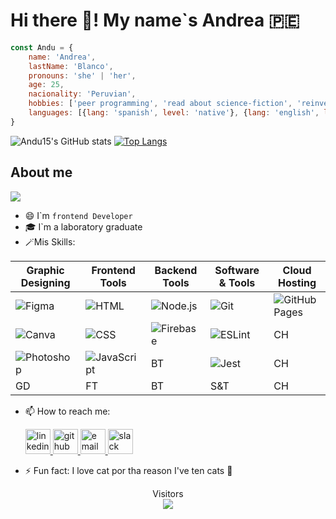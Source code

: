 # Hi there 👋! My name`s Andrea 🇵🇪
```js
const Andu = {
    name: 'Andrea',
    lastName: 'Blanco',
    pronouns: 'she' | 'her',
    age: 25,
    nacionality: 'Peruvian',
    hobbies: ['peer programming', 'read about science-fiction', 'reinvent myself', 'study new things'],
    languages: [{lang: 'spanish', level: 'native'}, {lang: 'english', level: 'B1'}, {lang: 'Korean', level: 'beginner'}],
}
```

![Andu15's GitHub stats](https://github-readme-stats.vercel.app/api?username=Andu15&show_icons=true&theme=cobalt)
[![Top Langs](https://github-readme-stats.vercel.app/api/top-langs/?username=Andu15&layout=compact)](https://github.com/Andu15/github-readme-stats)

## About me

<image src="https://giphy.com/gifs/coding-programming-hackny-UcK7JalnjCz0k" />

- :smile: I`m ``frontend Developer``
- 🎓 I`m a laboratory graduate
- 🪄Mis Skills:  

| Graphic Designing | Frontend Tools | Backend Tools | Software & Tools | Cloud Hosting |
| ------ | ------ | ------ | ------ | ------ |
| ![Figma](https://img.shields.io/badge/Figma-ffca28?style=flate&logo=figma&logoColor=black) | ![HTML](https://img.shields.io/badge/HTML5%20-%23E34F26.svg?logo=html5&logoColor=white) | ![Node.js](https://img.shields.io/badge/Node.js-43853D?logo=node.js&logoColor=white) | ![Git](https://img.shields.io/badge/Git%20-%23F05033.svg?logo=git&logoColor=white) | ![GitHub Pages](https://img.shields.io/badge/GitHub%20Pages-%23327FC7.svg?style=flat&logo=github&logoColor=white) |
| ![Canva](https://img.shields.io/badge/Canva-%2300C4CC.svg?style=flat&logo=Canva&logoColor=white) | ![CSS](https://img.shields.io/badge/CSS%20-%231572B6.svg?logo=css3&logoColor=white) | ![Firebase](https://img.shields.io/badge/Firebase-ffca28?style=flate&logo=firebase&logoColor=black) | ![ESLint](https://img.shields.io/badge/ESLint-4B3263?logo=eslint&logoColor=white) | CH |
| ![Photoshop](https://aleen42.github.io/badges/src/photoshop.svg) | ![JavaScript](https://img.shields.io/badge/JavaScript%20-%23F7DF1E.svg?logo=javascript&logoColor=black) | BT | ![Jest](https://img.shields.io/badge/-jest-%23C21325?logo=jest&logoColor=white) | CH |
| GD | FT | BT | S&T | CH |

- 📫 How to reach me: 
    <section>
    <a href="https://www.linkedin.com/in/andrea-estefania-blanco-avila-b78036156/" target="_blank">
        <img src="https://img.icons8.com/fluency/48/000000/linkedin.png" width='40' height='40' alt='linkedin' />
    </a>
    <a href="https://github.com/Andu15" target="_blank">
        <img src="https://img.icons8.com/plasticine/100/000000/github.png" width='40' height='40' alt='github profile' />
    </a>
    <a href="mailto:estefania_8_3@hotmail.com?Subject=Hi%20Andrea!">
        <img src="https://img.icons8.com/dusk/64/000000/windows-live-mail.png" width='40' height='40' alt='email'/>
    </a>
    <a href="https://app.slack.com/client/T0NNB6T0R/D022URF313L/user_profile/U02310UDQUC">
        <img src="https://img.icons8.com/color/48/000000/slack-new.png" width='40' height='40' alt='slack'/>
    </a>
    </section>
    
- ⚡ Fun fact: I love cat por tha reason I've ten cats 🤣

<p align="center">   
  Visitors<br>
  <img src="https://profile-counter.glitch.me/Andu15/count.svg" />  
</p>  
